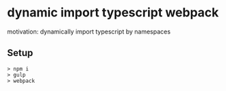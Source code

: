 # dynamic import typescript webpack

motivation: dynamically import typescript by namespaces

## Setup

    > npm i
    > gulp
    > webpack
